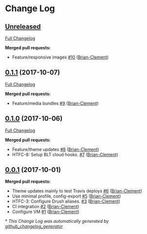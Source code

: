 # Change Log

## [Unreleased](https://github.com/Brian-Clement/htfc/tree/HEAD)

[Full Changelog](https://github.com/Brian-Clement/htfc/compare/0.1.1...HEAD)

**Merged pull requests:**

- Feature/responsive images [\#10](https://github.com/Brian-Clement/htfc/pull/10) ([Brian-Clement](https://github.com/Brian-Clement))

## [0.1.1](https://github.com/Brian-Clement/htfc/tree/0.1.1) (2017-10-07)
[Full Changelog](https://github.com/Brian-Clement/htfc/compare/0.1.0...0.1.1)

**Merged pull requests:**

- Feature/media bundles [\#9](https://github.com/Brian-Clement/htfc/pull/9) ([Brian-Clement](https://github.com/Brian-Clement))

## [0.1.0](https://github.com/Brian-Clement/htfc/tree/0.1.0) (2017-10-06)
[Full Changelog](https://github.com/Brian-Clement/htfc/compare/0.0.1...0.1.0)

**Merged pull requests:**

- Feature/theme updates [\#8](https://github.com/Brian-Clement/htfc/pull/8) ([Brian-Clement](https://github.com/Brian-Clement))
- HTFC-8: Setup BLT cloud hooks. [\#7](https://github.com/Brian-Clement/htfc/pull/7) ([Brian-Clement](https://github.com/Brian-Clement))

## [0.0.1](https://github.com/Brian-Clement/htfc/tree/0.0.1) (2017-10-01)
**Merged pull requests:**

- Theme updates mainly to test Travis deploys [\#6](https://github.com/Brian-Clement/htfc/pull/6) ([Brian-Clement](https://github.com/Brian-Clement))
- Use minimal profile, config-export [\#5](https://github.com/Brian-Clement/htfc/pull/5) ([Brian-Clement](https://github.com/Brian-Clement))
- HTFC-3: Configure Drush aliases. [\#3](https://github.com/Brian-Clement/htfc/pull/3) ([Brian-Clement](https://github.com/Brian-Clement))
- CI integration [\#2](https://github.com/Brian-Clement/htfc/pull/2) ([Brian-Clement](https://github.com/Brian-Clement))
- Configure VM [\#1](https://github.com/Brian-Clement/htfc/pull/1) ([Brian-Clement](https://github.com/Brian-Clement))



\* *This Change Log was automatically generated by [github_changelog_generator](https://github.com/skywinder/Github-Changelog-Generator)*